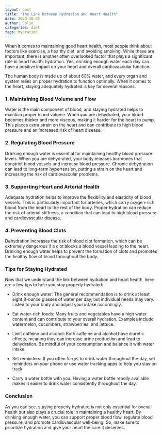 ```yaml
---
layout: post
title: "The Link between Hydration and Heart Health"
date: 2023-10-05
author: Colin
categories: diet
tags: hydration
---
```


When it comes to maintaining good heart health, most people think about factors like exercise, a healthy diet, and avoiding smoking. While these are important, there is another often overlooked factor that plays a significant role in heart health: hydration. Yes, drinking enough water each day can have a positive impact on your heart and overall cardiovascular function.

The human body is made up of about 60% water, and every organ and system relies on proper hydration to function optimally. When it comes to the heart, staying adequately hydrated is key for several reasons.

### 1. Maintaining Blood Volume and Flow

Water is the main component of blood, and staying hydrated helps to maintain proper blood volume. When you are dehydrated, your blood becomes thicker and more viscous, making it harder for the heart to pump. This places extra strain on the heart and can contribute to high blood pressure and an increased risk of heart disease.

### 2. Regulating Blood Pressure

Drinking enough water is essential for maintaining healthy blood pressure levels. When you are dehydrated, your body releases hormones that constrict blood vessels and increase blood pressure. Chronic dehydration can lead to long-term hypertension, putting a strain on the heart and increasing the risk of cardiovascular problems.

### 3. Supporting Heart and Arterial Health

Adequate hydration helps to improve the flexibility and elasticity of blood vessels. This is particularly important for arteries, which carry oxygen-rich blood from the heart to the rest of the body. Proper hydration can reduce the risk of arterial stiffness, a condition that can lead to high blood pressure and cardiovascular disease.

### 4. Preventing Blood Clots

Dehydration increases the risk of blood clot formation, which can be extremely dangerous if a clot blocks a blood vessel leading to the heart. Drinking enough water helps to prevent the formation of clots and promotes the healthy flow of blood throughout the body.

### Tips for Staying Hydrated

Now that we understand the link between hydration and heart health, here are a few tips to help you stay properly hydrated:

- Drink enough water: The general recommendation is to drink at least eight 8-ounce glasses of water per day, but individual needs may vary. Listen to your body and adjust your intake accordingly.

- Eat water-rich foods: Many fruits and vegetables have a high water content and can contribute to your overall hydration. Examples include watermelon, cucumbers, strawberries, and lettuce.

- Limit caffeine and alcohol: Both caffeine and alcohol have diuretic effects, meaning they can increase urine production and lead to dehydration. Be mindful of your consumption and balance it with water intake.

- Set reminders: If you often forget to drink water throughout the day, set reminders on your phone or use water tracking apps to help you stay on track.

- Carry a water bottle with you: Having a water bottle readily available makes it easier to drink water consistently throughout the day.

### Conclusion

As you can see, staying properly hydrated is not only essential for overall health but also plays a crucial role in maintaining a healthy heart. By drinking enough water, you can support proper blood flow, regulate blood pressure, and promote cardiovascular well-being. So, make sure to prioritize hydration and give your heart the care it deserves.